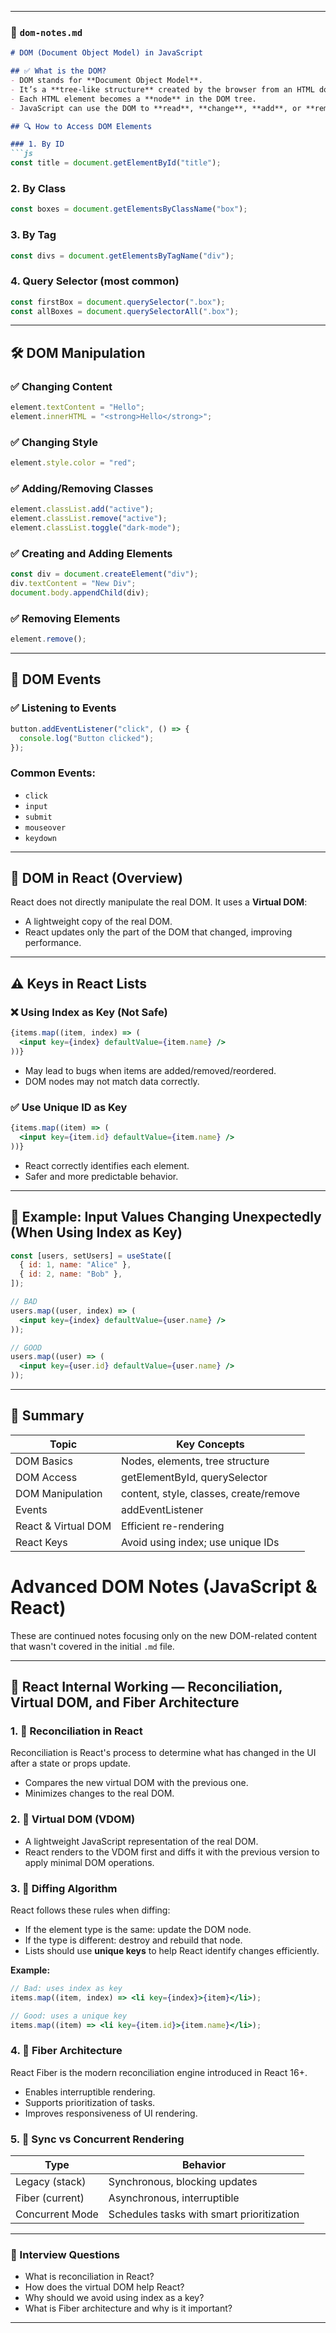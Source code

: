 
---

### 📄 `dom-notes.md`

```md
# DOM (Document Object Model) in JavaScript

## ✅ What is the DOM?
- DOM stands for **Document Object Model**.
- It’s a **tree-like structure** created by the browser from an HTML document.
- Each HTML element becomes a **node** in the DOM tree.
- JavaScript can use the DOM to **read**, **change**, **add**, or **remove** elements.

## 🔍 How to Access DOM Elements

### 1. By ID
```js
const title = document.getElementById("title");
```

### 2. By Class
```js
const boxes = document.getElementsByClassName("box");
```

### 3. By Tag
```js
const divs = document.getElementsByTagName("div");
```

### 4. Query Selector (most common)
```js
const firstBox = document.querySelector(".box");
const allBoxes = document.querySelectorAll(".box");
```

---

## 🛠 DOM Manipulation

### ✅ Changing Content
```js
element.textContent = "Hello";
element.innerHTML = "<strong>Hello</strong>";
```

### ✅ Changing Style
```js
element.style.color = "red";
```

### ✅ Adding/Removing Classes
```js
element.classList.add("active");
element.classList.remove("active");
element.classList.toggle("dark-mode");
```

### ✅ Creating and Adding Elements
```js
const div = document.createElement("div");
div.textContent = "New Div";
document.body.appendChild(div);
```

### ✅ Removing Elements
```js
element.remove();
```

---

## 🎯 DOM Events

### ✅ Listening to Events
```js
button.addEventListener("click", () => {
  console.log("Button clicked");
});
```

### Common Events:
- `click`
- `input`
- `submit`
- `mouseover`
- `keydown`

---

## 🧠 DOM in React (Overview)

React does not directly manipulate the real DOM. It uses a **Virtual DOM**:
- A lightweight copy of the real DOM.
- React updates only the part of the DOM that changed, improving performance.

---

## ⚠️ Keys in React Lists

### ❌ Using Index as Key (Not Safe)
```jsx
{items.map((item, index) => (
  <input key={index} defaultValue={item.name} />
))}
```
- May lead to bugs when items are added/removed/reordered.
- DOM nodes may not match data correctly.

### ✅ Use Unique ID as Key
```jsx
{items.map((item) => (
  <input key={item.id} defaultValue={item.name} />
))}
```
- React correctly identifies each element.
- Safer and more predictable behavior.

---

## 🧪 Example: Input Values Changing Unexpectedly (When Using Index as Key)

```jsx
const [users, setUsers] = useState([
  { id: 1, name: "Alice" },
  { id: 2, name: "Bob" },
]);

// BAD
users.map((user, index) => (
  <input key={index} defaultValue={user.name} />
));

// GOOD
users.map((user) => (
  <input key={user.id} defaultValue={user.name} />
));
```

---

## 🧠 Summary

| Topic                     | Key Concepts                          |
|--------------------------|----------------------------------------|
| DOM Basics               | Nodes, elements, tree structure       |
| DOM Access               | getElementById, querySelector         |
| DOM Manipulation         | content, style, classes, create/remove |
| Events                   | addEventListener                      |
| React & Virtual DOM      | Efficient re-rendering                |
| React Keys               | Avoid using index; use unique IDs     |



# Advanced DOM Notes (JavaScript & React)

These are continued notes focusing only on the new DOM-related content that wasn't covered in the initial `.md` file.

---

## 🧠 React Internal Working — Reconciliation, Virtual DOM, and Fiber Architecture

### 1. 🔁 Reconciliation in React

Reconciliation is React's process to determine what has changed in the UI after a state or props update.

- Compares the new virtual DOM with the previous one.
- Minimizes changes to the real DOM.

### 2. 🧩 Virtual DOM (VDOM)

- A lightweight JavaScript representation of the real DOM.
- React renders to the VDOM first and diffs it with the previous version to apply minimal DOM operations.

### 3. 🔬 Diffing Algorithm

React follows these rules when diffing:
- If the element type is the same: update the DOM node.
- If the type is different: destroy and rebuild that node.
- Lists should use **unique keys** to help React identify changes efficiently.

**Example:**
```jsx
// Bad: uses index as key
items.map((item, index) => <li key={index}>{item}</li>);

// Good: uses a unique key
items.map((item) => <li key={item.id}>{item.name}</li>);
```

### 4. 🌳 Fiber Architecture

React Fiber is the modern reconciliation engine introduced in React 16+.

- Enables interruptible rendering.
- Supports prioritization of tasks.
- Improves responsiveness of UI rendering.

### 5. 🧪 Sync vs Concurrent Rendering

| Type              | Behavior                        |
|-------------------|----------------------------------|
| Legacy (stack)    | Synchronous, blocking updates    |
| Fiber (current)   | Asynchronous, interruptible      |
| Concurrent Mode   | Schedules tasks with smart prioritization |

---

### 💬 Interview Questions

- What is reconciliation in React?
- How does the virtual DOM help React?
- Why should we avoid using index as a key?
- What is Fiber architecture and why is it important?

---
